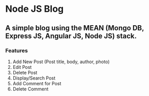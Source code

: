 # Node JS Blog
## A simple blog using the MEAN (Mongo DB, Express JS, Angular JS, Node JS) stack.

### Features
1. Add New Post (Post title, body, author, photo)
2. Edit Post
3. Delete Post
4. Display/Search Post
5. Add Comment for Post
6. Delete Comment
